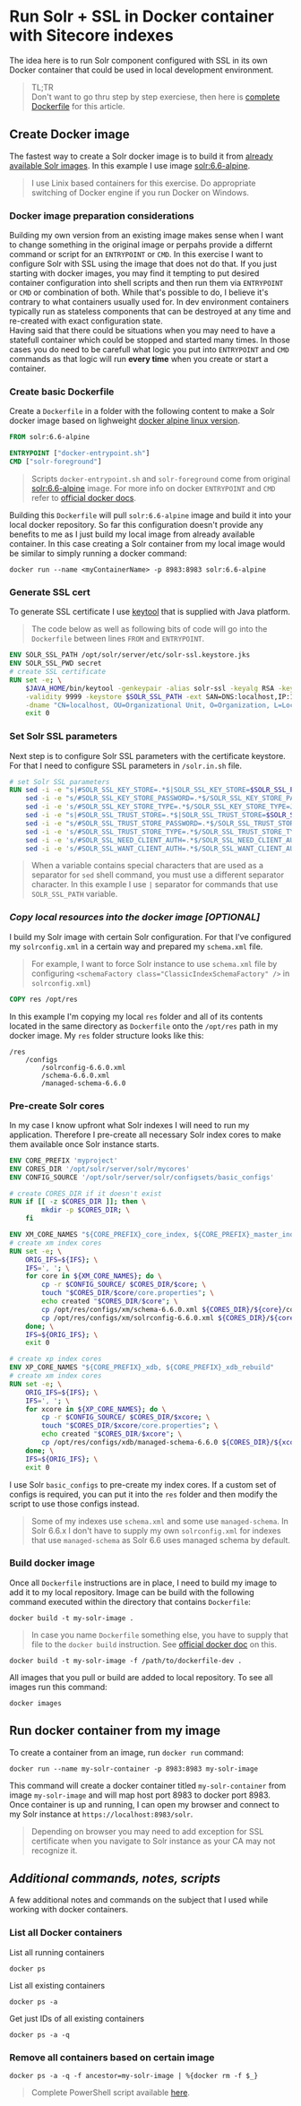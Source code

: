 # Run Solr + SSL in Docker container with Sitecore indexes
The idea here is to run Solr component configured with SSL in its own Docker container that could be used in local development environment.

> TL;TR  
Don't want to go thru step by step exerciese, then here is [complete Dockerfile](./resources/media/run-solr+ssl-in-docker-container-with-sitecore-indexes/Dockerfile) for this article.

## Create Docker image
The fastest way to create a Solr docker image is to build it from [already available Solr images](https://hub.docker.com/_/solr/). In this example I use image [solr:6.6-alpine](https://github.com/docker-solr/docker-solr/tree/c61a0c9b012c7313c2b5d0d97ddc06693270b734/6.6/alpine).

>I use Linix based containers for this exercise. Do appropriate switching of Docker engine if you run Docker on Windows.

### Docker image preparation considerations
Building my own version from an existing image makes sense when I want to change something in the original image or perpahs provide a differnt command or script for an `ENTRYPOINT` or `CMD`. In this exercise I want to configure Solr with SSL using the image that does not do that. If you just starting with docker images, you may find it tempting to put desired container configuration into shell scripts and then run them via `ENTRYPOINT` or `CMD` or combination of both. While that's possible to do, I believe it's contrary to what containers usually used for. In dev environment containers typically run as stateless components that can be destroyed at any time and re-created with exact configuration state.  
Having said that there could be situations when you may need to have a statefull container which could be stopped and started many times. In those cases you do need to be carefull what logic you put into `ENTRYPOINT` and `CMD` commands as that logic will run **every time** when you create or start a container.

### Create basic Dockerfile
Create a `Dockerfile` in a folder with the following content to make a Solr docker image based on lighweight [docker alpine linux version](https://hub.docker.com/_/alpine/).
```Dockerfile
FROM solr:6.6-alpine

ENTRYPOINT ["docker-entrypoint.sh"]
CMD ["solr-foreground"]
```
> Scripts `docker-entrypoint.sh` and `solr-foreground` come from original [solr:6.6-alpine](https://github.com/docker-solr/docker-solr/tree/8a8e9311fbe5d40861f6d26293441c272a7878f8/6.6) image. For more info on docker `ENTRYPOINT` and `CMD` refer to [official docker docs](https://docs.docker.com/engine/reference/builder/#understand-how-cmd-and-entrypoint-interact).

Building this `Dockerfile` will pull `solr:6.6-alpine` image and build it into your local docker repository. So far this configuration doesn't provide any benefits to me as I just build my local image from already available container. In this case creating a Solr container from my local image would be similar to simply running a docker command:
```
docker run --name <myContainerName> -p 8983:8983 solr:6.6-alpine
```
### Generate SSL cert
To generate SSL certificate I use [keytool](https://docs.oracle.com/javase/8/docs/technotes/tools/unix/keytool.html) that is supplied with Java platform. 

>The code below as well as following bits of code will go into the `Dockerfile` between lines `FROM` and `ENTRYPOINT`.

```Dockerfile
ENV SOLR_SSL_PATH /opt/solr/server/etc/solr-ssl.keystore.jks
ENV SOLR_SSL_PWD secret
# create SSL certificate
RUN set -e; \
    $JAVA_HOME/bin/keytool -genkeypair -alias solr-ssl -keyalg RSA -keysize 2048 -keypass $SOLR_SSL_PWD -storepass $SOLR_SSL_PWD \
    -validity 9999 -keystore $SOLR_SSL_PATH -ext SAN=DNS:localhost,IP:127.0.0.1 \
    -dname "CN=localhost, OU=Organizational Unit, O=Organization, L=Location, ST=State, C=Country"; \
    exit 0
```
### Set Solr SSL parameters
Next step is to configure Solr SSL parameters with the certificate keystore. For that I need to configure SSL parameters in `/solr.in.sh` file.
```Dockerfile
# set Solr SSL parameters
RUN sed -i -e "s|#SOLR_SSL_KEY_STORE=.*$|SOLR_SSL_KEY_STORE=$SOLR_SSL_PATH|" /opt/solr/bin/solr.in.sh && \
    sed -i -e "s/#SOLR_SSL_KEY_STORE_PASSWORD=.*$/SOLR_SSL_KEY_STORE_PASSWORD=$SOLR_SSL_PWD/" /opt/solr/bin/solr.in.sh && \
    sed -i -e 's/#SOLR_SSL_KEY_STORE_TYPE=.*$/SOLR_SSL_KEY_STORE_TYPE=JKS/' /opt/solr/bin/solr.in.sh && \
    sed -i -e "s|#SOLR_SSL_TRUST_STORE=.*$|SOLR_SSL_TRUST_STORE=$SOLR_SSL_PATH|" /opt/solr/bin/solr.in.sh && \
    sed -i -e "s/#SOLR_SSL_TRUST_STORE_PASSWORD=.*$/SOLR_SSL_TRUST_STORE_PASSWORD=$SOLR_SSL_PWD/" /opt/solr/bin/solr.in.sh && \
    sed -i -e 's/#SOLR_SSL_TRUST_STORE_TYPE=.*$/SOLR_SSL_TRUST_STORE_TYPE=JKS/' /opt/solr/bin/solr.in.sh && \
    sed -i -e 's/#SOLR_SSL_NEED_CLIENT_AUTH=.*$/SOLR_SSL_NEED_CLIENT_AUTH=false/' /opt/solr/bin/solr.in.sh && \
    sed -i -e 's/#SOLR_SSL_WANT_CLIENT_AUTH=.*$/SOLR_SSL_WANT_CLIENT_AUTH=false/' /opt/solr/bin/solr.in.sh
```
>When a variable contains special characters that are used as a separator for `sed` shell command, you must use a different separator character. In this example I use `|` separator for commands that use `SOLR_SSL_PATH` variable.

### *Copy local resources into the docker image [OPTIONAL]*
I build my Solr image with certain Solr configuration. For that I've configured my `solrconfig.xml` in a certain way and prepared my `schema.xml` file.
>For example, I want to force Solr instance to use `schema.xml` file by configuring `<schemaFactory class="ClassicIndexSchemaFactory" />` in `solrconfig.xml`)

```Dockerfile
COPY res /opt/res
```
In this example I'm copying my local `res` folder and all of its contents located in the same directory as `Dockerfile` onto the `/opt/res` path in my docker image. My `res` folder structure looks like this:
```
/res
    /configs
        /solrconfig-6.6.0.xml
        /schema-6.6.0.xml
        /managed-schema-6.6.0
```
### Pre-create Solr cores
In my case I know upfront what Solr indexes I will need to run my application. Therefore I pre-create all necessary Solr index cores to make them available once Solr instance starts.
```Dockerfile
ENV CORE_PREFIX 'myproject'
ENV CORES_DIR '/opt/solr/server/solr/mycores'
ENV CONFIG_SOURCE '/opt/solr/server/solr/configsets/basic_configs'

# create CORES_DIR if it doesn't exist
RUN if [[ -z $CORES_DIR ]]; then \
        mkdir -p $CORES_DIR; \
    fi

ENV XM_CORE_NAMES "${CORE_PREFIX}_core_index, ${CORE_PREFIX}_master_index, ${CORE_PREFIX}_web_index, ${CORE_PREFIX}_marketingdefinitions_master, ${CORE_PREFIX}_marketingdefinitions_web, ${CORE_PREFIX}_marketing_asset_index_master, ${CORE_PREFIX}_marketing_asset_index_web, ${CORE_PREFIX}_testing_index, ${CORE_PREFIX}_suggested_test_index, ${CORE_PREFIX}_fxm_master_index, ${CORE_PREFIX}_fxm_web_index"
# create xm index cores
RUN set -e; \
    ORIG_IFS=${IFS}; \
    IFS=', '; \
    for core in ${XM_CORE_NAMES}; do \
        cp -r $CONFIG_SOURCE/ $CORES_DIR/$core; \
        touch "$CORES_DIR/$core/core.properties"; \
        echo created "$CORES_DIR/$core"; \
        cp /opt/res/configs/xm/schema-6.6.0.xml ${CORES_DIR}/${core}/conf/schema.xml; \
        cp /opt/res/configs/xm/solrconfig-6.6.0.xml ${CORES_DIR}/${core}/conf/solrconfig.xml; \
    done; \
    IFS=${ORIG_IFS}; \
    exit 0

# create xp index cores
ENV XP_CORE_NAMES "${CORE_PREFIX}_xdb, ${CORE_PREFIX}_xdb_rebuild"
# create xm index cores
RUN set -e; \
    ORIG_IFS=${IFS}; \
    IFS=', '; \
    for xcore in ${XP_CORE_NAMES}; do \
        cp -r $CONFIG_SOURCE/ $CORES_DIR/$xcore; \
        touch "$CORES_DIR/$xcore/core.properties"; \
        echo created "$CORES_DIR/$xcore"; \
        cp /opt/res/configs/xdb/managed-schema-6.6.0 ${CORES_DIR}/${xcore}/conf/managed-schema; \
    done; \
    IFS=${ORIG_IFS}; \
    exit 0

```
I use Solr `basic_configs` to pre-create my index cores. If a custom set of configs is required, you can put it into the `res` folder and then modify the script to use those configs instead.
>Some of my indexes use `schema.xml` and some use `managed-schema`. In Solr 6.6.x I don't have to supply my own `solrconfig.xml` for indexes that use `managed-schema` as Solr 6.6 uses managed schema by default.

### Build docker image
Once all `Dockerfile` instructions are in place, I need to build my image to add it to my local repository. Image can be build with the following command executed within the directory that contains `Dockerfile`:
```
docker build -t my-solr-image .
```
>In case you name `Dockerfile` something else, you have to supply that file to the `docker build` instruction. See [official docker doc](https://docs.docker.com/engine/reference/commandline/build/#build-with-path) on this.
```
docker build -t my-solr-image -f /path/to/dockerfile-dev .
```
All images that you pull or build are added to local repository. To see all images run this command:
```
docker images
```
## Run docker container from my image
To create a container from an image, run `docker run` command:
```
docker run --name my-solr-container -p 8983:8983 my-solr-image
```
This command will create a docker container titled `my-solr-container` from image `my-solr-image` and will map host port 8983 to docker port 8983. Once container is up and running, I can open my browser and connect to my Solr instance at `https://localhost:8983/solr`.
>Depending on browser you may need to add exception for SSL certificate when you navigate to Solr instance as your CA may not recognize it.
## *Additional commands, notes, scripts*
A few additional notes and commands on the subject that I used while working with docker containers.
### List all Docker containers
List all running containers
```
docker ps
```
List all existing containers
```
docker ps -a
```
Get just IDs of all existing containers
```
docker ps -a -q
```
### Remove all containers based on certain image
```CMD
docker ps -a -q -f ancestor=my-solr-image | %{docker rm -f $_}
```
>Complete PowerShell script available [here](./resources/media/run-solr+ssl-in-docker-container-with-sitecore-indexes/clean-docker-containers.ps1).

